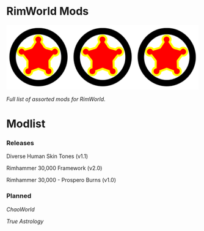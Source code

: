 # RimWorld Mods

![204 RimWorld mods logo](https://raw.githubusercontent.com/20-Four-Systems/rimworld-mods/master/images/204rimworld.png)

*Full list of assorted mods for RimWorld.*

# Modlist

### Releases
Diverse Human Skin Tones (v1.1)

Rimhammer 30,000 Framework (v2.0)

Rimhammer 30,000 - Prospero Burns (v1.0)

### Planned

*ChaoWorld*

*True Astrology*
